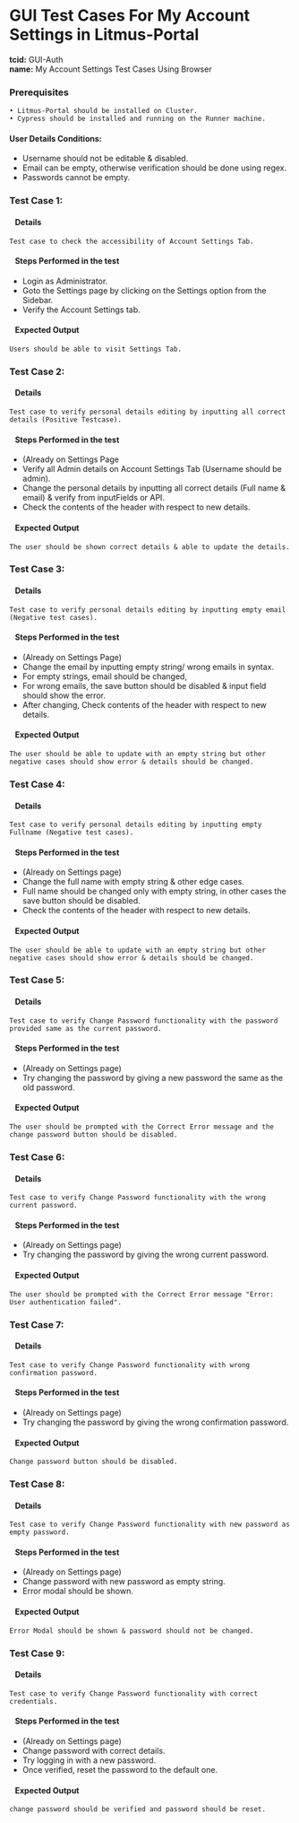 # GUI Test Cases For My Account Settings in Litmus-Portal

<b>tcid:</b> GUI-Auth <br>
<b>name:</b> My Account Settings Test Cases Using Browser<br>

### Prerequisites

    • Litmus-Portal should be installed on Cluster.
    • Cypress should be installed and running on the Runner machine.

#### User Details Conditions:

- Username should not be editable & disabled.
- Email can be empty, otherwise verification should be done using regex.
- Passwords cannot be empty.

### Test Case 1:

#### &nbsp;&nbsp;&nbsp;Details

    Test case to check the accessibility of Account Settings Tab.

#### &nbsp;&nbsp;&nbsp;Steps Performed in the test

- Login as Administrator.
- Goto the Settings page by clicking on the Settings option from the Sidebar.
- Verify the Account Settings tab.

#### &nbsp;&nbsp;&nbsp;Expected Output

    Users should be able to visit Settings Tab.

### Test Case 2:

#### &nbsp;&nbsp;&nbsp;Details

    Test case to verify personal details editing by inputting all correct details (Positive Testcase).

#### &nbsp;&nbsp;&nbsp;Steps Performed in the test

- (Already on Settings Page
- Verify all Admin details on Account Settings Tab (Username should be admin).
- Change the personal details by inputting all correct details (Full name & email) & verify from inputFields or API.
- Check the contents of the header with respect to new details.

#### &nbsp;&nbsp;&nbsp;Expected Output

    The user should be shown correct details & able to update the details.

### Test Case 3:

#### &nbsp;&nbsp;&nbsp;Details

    Test case to verify personal details editing by inputting empty email (Negative test cases).

#### &nbsp;&nbsp;&nbsp;Steps Performed in the test

- (Already on Settings Page)
- Change the email by inputting empty string/ wrong emails in syntax.
- For empty strings, email should be changed,
- For wrong emails, the save button should be disabled & input field should show the error.
- After changing, Check contents of the header with respect to new details.

#### &nbsp;&nbsp;&nbsp;Expected Output

    The user should be able to update with an empty string but other negative cases should show error & details should be changed.

### Test Case 4:

#### &nbsp;&nbsp;&nbsp;Details

    Test case to verify personal details editing by inputting empty Fullname (Negative test cases).

#### &nbsp;&nbsp;&nbsp;Steps Performed in the test

- (Already on Settings page)
- Change the full name with empty string & other edge cases.
- Full name should be changed only with empty string, in other cases the save button should be disabled.
- Check the contents of the header with respect to new details.

#### &nbsp;&nbsp;&nbsp;Expected Output

    The user should be able to update with an empty string but other negative cases should show error & details should be changed.

### Test Case 5:

#### &nbsp;&nbsp;&nbsp;Details

    Test case to verify Change Password functionality with the password provided same as the current password.

#### &nbsp;&nbsp;&nbsp;Steps Performed in the test

- (Already on Settings page)
- Try changing the password by giving a new password the same as the old password.

#### &nbsp;&nbsp;&nbsp;Expected Output

    The user should be prompted with the Correct Error message and the change password button should be disabled.

### Test Case 6:

#### &nbsp;&nbsp;&nbsp;Details

    Test case to verify Change Password functionality with the wrong current password.

#### &nbsp;&nbsp;&nbsp;Steps Performed in the test

- (Already on Settings page)
- Try changing the password by giving the wrong current password.

#### &nbsp;&nbsp;&nbsp;Expected Output

    The user should be prompted with the Correct Error message "Error: User authentication failed".

### Test Case 7:

#### &nbsp;&nbsp;&nbsp;Details

    Test case to verify Change Password functionality with wrong confirmation password.

#### &nbsp;&nbsp;&nbsp;Steps Performed in the test

- (Already on Settings page)
- Try changing the password by giving the wrong confirmation password.

#### &nbsp;&nbsp;&nbsp;Expected Output

    Change password button should be disabled.

### Test Case 8:

#### &nbsp;&nbsp;&nbsp;Details

    Test case to verify Change Password functionality with new password as empty password.

#### &nbsp;&nbsp;&nbsp;Steps Performed in the test

- (Already on Settings page)
- Change password with new password as empty string.
- Error modal should be shown.

#### &nbsp;&nbsp;&nbsp;Expected Output

    Error Modal should be shown & password should not be changed.

### Test Case 9:

#### &nbsp;&nbsp;&nbsp;Details

    Test case to verify Change Password functionality with correct credentials.

#### &nbsp;&nbsp;&nbsp;Steps Performed in the test

- (Already on Settings page)
- Change password with correct details.
- Try logging in with a new password.
- Once verified, reset the password to the default one.

#### &nbsp;&nbsp;&nbsp;Expected Output

    change password should be verified and password should be reset.
